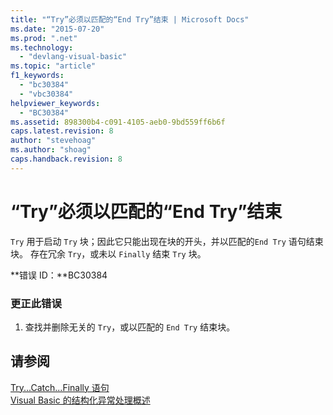 ```yaml
---
title: "“Try”必须以匹配的“End Try”结束 | Microsoft Docs"
ms.date: "2015-07-20"
ms.prod: ".net"
ms.technology: 
  - "devlang-visual-basic"
ms.topic: "article"
f1_keywords: 
  - "bc30384"
  - "vbc30384"
helpviewer_keywords: 
  - "BC30384"
ms.assetid: 898300b4-c091-4105-aeb0-9bd559ff6b6f
caps.latest.revision: 8
author: "stevehoag"
ms.author: "shoag"
caps.handback.revision: 8
---
```

# “Try”必须以匹配的“End Try”结束
`Try` 用于启动 `Try` 块；因此它只能出现在块的开头，并以匹配的`End Try` 语句结束块。 存在冗余 `Try`，或未以 `Finally` 结束 `Try` 块。  
  
 **错误 ID：**BC30384  
  
### 更正此错误  
  
1.  查找并删除无关的 `Try`，或以匹配的 `End Try` 结束块。  
  
## 请参阅  
 [Try...Catch...Finally 语句](../../visual-basic/language-reference/statements/try-catch-finally-statement.md)   
 [Visual Basic 的结构化异常处理概述](http://msdn.microsoft.com/zh-cn/bb81af80-a735-4873-9711-6151a48e418a)